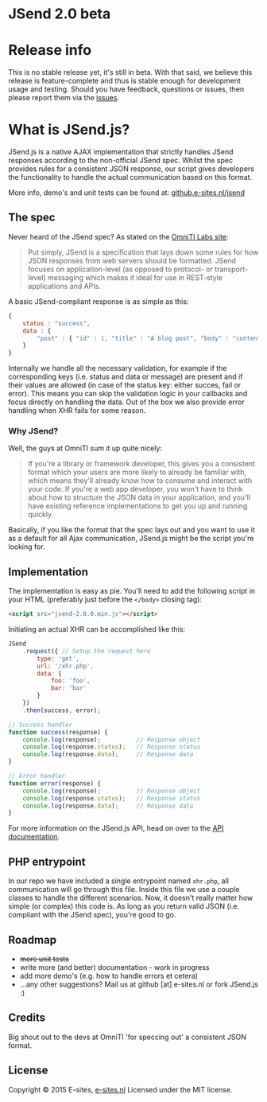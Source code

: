 JSend 2.0 beta
=====

# Release info
This is no stable release yet, it's still in beta. With that said, we believe this release is feature-complete and thus is stable enough for development usage and testing. Should you have feedback, questions or issues, then please report them via the [issues](https://github.com/e-sites/Jsend/issues).

# What is JSend.js?

JSend.js is a native AJAX implementation that strictly handles JSend responses according to the non-official JSend spec. Whilst the spec provides rules for a consistent JSON response, our script gives developers the functionality to handle the actual communication based on this format.

More info, demo's and unit tests can be found at: [github.e-sites.nl/jsend](http://github.e-sites.nl/jsend)

## The spec
Never heard of the JSend spec? As stated on the [OmniTI Labs site](http://labs.omniti.com/labs/jsend):

> Put simply, JSend is a specification that lays down some rules for how JSON responses from web servers should be formatted. JSend focuses on application-level (as opposed to protocol- or transport-level) messaging which makes it ideal for use in REST-style applications and APIs.

A basic JSend-compliant response is as simple as this:

```js
{
	status : "success",
	data : {
		"post" : { "id" : 1, "title" : "A blog post", "body" : "content" }
	}
}
```

Internally we handle all the necessary validation, for example if the corresponding keys (i.e. status and data or message) are present and if their values are allowed (in case of the status key: either succes, fail or error). This means you can skip the validation logic in your callbacks and focus directly on handling the data. Out of the box we also provide error handling when XHR fails for some reason.

### Why JSend?
Well, the guys at OmniTI sum it up quite nicely:

> If you're a library or framework developer, this gives you a consistent format which your users are more likely to already be familiar with, which means they'll already know how to consume and interact with your code. If you're a web app developer, you won't have to think about how to structure the JSON data in your application, and you'll have existing reference implementations to get you up and running quickly.

Basically, if you like the format that the spec lays out and you want to use it as a default for all Ajax communication, JSend.js might be the script you're looking for.

## Implementation
The implementation is easy as pie. You'll need to add the following script in your HTML (preferably just before the <code>&lt;/body&gt;</code> closing tag):

```html
<script src="jsend-2.0.0.min.js"></script>
```

Initiating an actual XHR can be accomplished like this:

```js
JSend
	.request({ // Setup the request here
		type: 'get',
		url: '/xhr.php',
		data: {
			foo: 'foo',
			bar: 'bar'
		}
	})
	.then(success, error);

// Success handler
function success(response) {
	console.log(response);			// Response object
	console.log(response.status);	// Response status
	console.log(response.data); 	// Response data
}

// Error handler
function error(response) {
	console.log(response);			// Response object
	console.log(response.status);	// Response status
	console.log(response.data); 	// Response data
}
```

For more information on the JSend.js API, head on over to the [API documentation](https://github.com/e-sites/Jsend/wiki/API).

## PHP entrypoint
In our repo we have included a single entrypoint named `xhr.php`, all communication will go through this file. Inside this file we use a couple classes to handle the different scenarios. Now, it doesn't really matter how simple (or complex) this code is. As long as you return valid JSON (i.e. compliant with the JSend spec), you're good to go.

## Roadmap
* ~~more unit tests~~
* write more (and better) documentation - work in progress
* add more demo's (e.g. how to handle errors et cetera)
* …any other suggestions? Mail us at github [at] e-sites.nl or fork JSend.js :)

## Credits
Big shout out to the devs at OmniTI 'for speccing out' a consistent JSON format.

## License
Copyright &copy; 2015 E-sites, [e-sites.nl](http://www.e-sites.nl) Licensed under the MIT license.